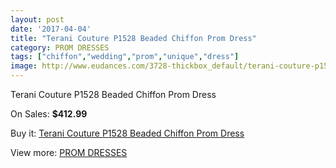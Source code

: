 ```yaml
---
layout: post
date: '2017-04-04'
title: "Terani Couture P1528 Beaded Chiffon Prom Dress"
category: PROM DRESSES
tags: ["chiffon","wedding","prom","unique","dress"]
image: http://www.eudances.com/3728-thickbox_default/terani-couture-p1528-beaded-chiffon-prom-dress.jpg
---
```

Terani Couture P1528 Beaded Chiffon Prom Dress

On Sales: **$412.99**
<a href="https://www.eudances.com/en/prom-dresses/1242-terani-couture-p1528-beaded-chiffon-prom-dress.html"><amp-img layout="responsive" width="600" height="600" src="//www.eudances.com/3728-thickbox_default/terani-couture-p1528-beaded-chiffon-prom-dress.jpg" alt="Terani Couture P1528 Beaded Chiffon Prom Dress 0" /></a>
<a href="https://www.eudances.com/en/prom-dresses/1242-terani-couture-p1528-beaded-chiffon-prom-dress.html"><amp-img layout="responsive" width="600" height="600" src="//www.eudances.com/3730-thickbox_default/terani-couture-p1528-beaded-chiffon-prom-dress.jpg" alt="Terani Couture P1528 Beaded Chiffon Prom Dress 1" /></a>
<a href="https://www.eudances.com/en/prom-dresses/1242-terani-couture-p1528-beaded-chiffon-prom-dress.html"><amp-img layout="responsive" width="600" height="600" src="//www.eudances.com/3729-thickbox_default/terani-couture-p1528-beaded-chiffon-prom-dress.jpg" alt="Terani Couture P1528 Beaded Chiffon Prom Dress 2" /></a>

Buy it: [Terani Couture P1528 Beaded Chiffon Prom Dress](https://www.eudances.com/en/prom-dresses/1242-terani-couture-p1528-beaded-chiffon-prom-dress.html "Terani Couture P1528 Beaded Chiffon Prom Dress")

View more: [PROM DRESSES](https://www.eudances.com/en/13-prom-dresses "PROM DRESSES")
